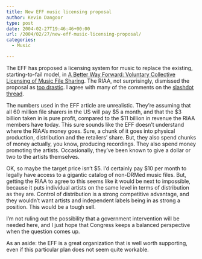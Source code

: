 ```yaml
---
title: New EFF music licensing proposal
author: Kevin Dangoor
type: post
date: 2004-02-27T19:46:46+00:00
url: /2004/02/27/new-eff-music-licensing-proposal/
categories:
  - Music

---
```

The EFF has proposed a licensing system for music to replace the existing, starting-to-fail model, in [A Better Way Forward: Voluntary Collective Licensing of Music File Sharing][1]. The RIAA, not surprisingly, dismissed the proposal as [too drastic][2]. I agree with many of the comments on the [slashdot thread][3]. 

The numbers used in the EFF article are unrealistic. They&#8217;re assuming that all 60 million file sharers in the US will pay $5 a month, and that the $3 billion taken in is pure profit, compared to the $11 billion in revenue the RIAA members have today. This sure sounds like the EFF doesn&#8217;t understand where the RIAA&#8217;s money goes. Sure, a chunk of it goes into physical production, distribution and the retailers&#8217; share. But, they also spend chunks of money actually, you know, producing recordings. They also spend money promoting the artists. Occasionally, they&#8217;ve been known to give a dollar or two to the artists themselves.

OK, so maybe the target price isn&#8217;t $5. I&#8217;d certainly pay $10 per month to legally have access to a gigantic catalog of non-DRMed music files. But, getting the RIAA to agree to this seems like it would be next to impossible, because it puts individual artists on the same level in terms of distribution as they are. Control of distribution is a strong competitive advantage, and they wouldn&#8217;t want artists and independent labels being in as strong a position. This would be a tough sell.

I&#8217;m not ruling out the possibility that a government intervention will be needed here, and I just hope that Congress keeps a balanced perspective when the question comes up.

As an aside: the EFF is a great organization that is well worth supporting, even if this particular plan does not seem quite workable.

 [1]: http://www.eff.org/share/collective_lic_wp.php "EFF: A Better Way Forward: Voluntary Collective Licensing of Music File Sharing"
 [2]: http://www.siliconvalley.com/mld/siliconvalley/business/columnists/gmsv/8047755.htm
 [3]: http://slashdot.org/article.pl?sid=04/02/27/041259&mode=thread